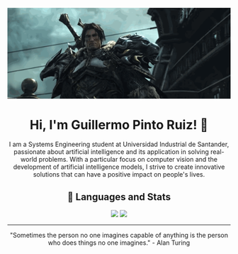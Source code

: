 <p align="center">
    <img src="https://raw.githubusercontent.com/gpintoruiz/gpintoruiz/main/varian_wrynn.gif" alt="Varian Wrynn"/>
</p>

<h1 align="center">Hi, I'm Guillermo Pinto Ruiz! 👋</h1>

<p align="center">I am a Systems Engineering student at Universidad Industrial de Santander, passionate about artificial intelligence and its application in solving real-world problems. With a particular focus on computer vision and the development of artificial intelligence models, I strive to create innovative solutions that can have a positive impact on people's lives.</p>

<h2 align="center">🚀 Languages and Stats</h2>

<p align="center">
  <img src="https://github-readme-stats.vercel.app/api?username=gpintoruiz&show_icons=true&theme=dark&hide=issues&hide_border=true" height="200" />
  <img src="https://github-readme-stats.vercel.app/api/top-langs?username=gpintoruiz&layout=compact&langs_count=8&card_width=320&theme=dark&hide_border=true" height="200"/>
</p>

---

<p align="center">"Sometimes the person no one imagines capable of anything is the person who does things no one imagines." - Alan Turing</p>
